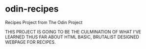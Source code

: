 # odin-recipes
Recipes Project from The Odin Project

THIS PROJECT IS GOING TO BE THE CULMINATION OF WHAT I'VE LEARNED THUS FAR ABOUT HTML
BASIC, BRUTALIST DESIGNED WEBPAGE FOR RECIPES.